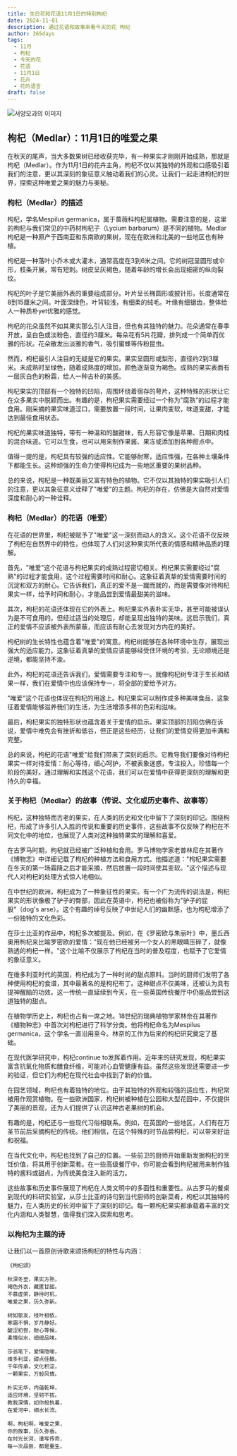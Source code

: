 ```yaml
---
title: 生日花和花语11月1日的特别枸杞
date: 2024-11-01
description: 通过花语和故事来看今天的花 枸杞
author: 365days
tags:
  - 11月
  - 枸杞
  - 今天的花
  - 花语
  - 11月1日
  - 花卉
  - 花的语言
draft: false
---
```



![서양모과의 이미지](https://cdn.pixabay.com/photo/2018/10/02/07/36/medlar-3718103_1280.jpg#center)


## 枸杞（Medlar）：11月1日的唯爱之果

在秋天的尾声，当大多数果树已经收获完毕，有一种果实才刚刚开始成熟，那就是枸杞（Medlar）。作为11月1日的花卉主角，枸杞不仅以其独特的外观和口感吸引着我们的注意，更以其深刻的象征意义触动着我们的心灵。让我们一起走进枸杞的世界，探索这种唯爱之果的魅力与奥秘。

### 枸杞（Medlar）的描述

枸杞，学名Mespilus germanica，属于蔷薇科枸杞属植物。需要注意的是，这里的枸杞与我们常见的中药材枸杞子（Lycium barbarum）是不同的植物。Medlar枸杞是一种原产于西南亚和东南欧的果树，现在在欧洲和北美的一些地区也有种植。

枸杞是一种落叶小乔木或大灌木，通常高度在3到6米之间。它的树冠呈圆形或伞形，枝条开展，常有短刺。树皮呈灰褐色，随着年龄的增长会出现细密的纵向裂纹。

枸杞的叶子是它美丽外表的重要组成部分。叶片呈长椭圆形或披针形，长度通常在8到15厘米之间。叶面深绿色，叶背较浅，有细柔的绒毛。叶缘有细锯齿，整体给人一种质朴yet优雅的感觉。

枸杞的花朵虽然不如其果实那么引人注目，但也有其独特的魅力。花朵通常在春季开放，呈白色或淡粉色，直径约3厘米。每朵花有5片花瓣，排列成一个简单而优雅的形状。花朵散发出淡雅的香气，吸引蜜蜂等传粉昆虫。

然而，枸杞最引人注目的无疑是它的果实。果实呈圆形或梨形，直径约2到3厘米。未成熟时呈绿色，随着成熟度的增加，颜色逐渐变为褐色。成熟的果实表面有一层灰白色的粉霜，给人一种古朴的美感。

枸杞果实的顶部有一个独特的凹陷，周围环绕着宿存的萼片，这种特殊的形状让它在众多果实中脱颖而出。有趣的是，枸杞果实需要经过一个称为"腐熟"的过程才能食用。刚采摘的果实味道涩口，需要放置一段时间，让果肉变软，味道变甜，才能达到最佳食用状态。

枸杞的果实味道独特，带有一种温和的酸甜味，有人形容它像是苹果、日期和肉桂的混合味道。它可以生食，也可以用来制作果酱、果冻或添加到各种甜点中。

值得一提的是，枸杞具有较强的适应性。它能够耐寒，适应性强，在各种土壤条件下都能生长。这种顽强的生命力使得枸杞成为一些地区重要的果树品种。

总的来说，枸杞是一种既美丽又富有特色的植物。它不仅以其独特的果实吸引人们的注意，更以其象征意义诠释了"唯爱"的主题。枸杞的存在，仿佛是大自然对爱情深度和耐心的一种诠释。

### 枸杞（Medlar）的花语（唯爱）

在花语的世界里，枸杞被赋予了"唯爱"这一深刻而动人的含义。这个花语不仅反映了枸杞在自然界中的特性，也体现了人们对这种果实所代表的情感和精神品质的理解。

首先，"唯爱"这个花语与枸杞果实的成熟过程密切相关。枸杞果实需要经过"腐熟"的过程才能食用，这个过程需要时间和耐心。这象征着真挚的爱情需要时间的沉淀和双方的耐心。它告诉我们，真正的爱不是一蹴而就的，而是需要像对待枸杞果实一样，给予时间和耐心，才能品尝到爱情最甜美的滋味。

其次，枸杞的花语还体现在它的外表上。枸杞果实外表朴实无华，甚至可能被误认为是不可食用的。但经过适当的处理后，却能呈现出独特的美味。这启示我们，真正的爱情不应该被外表所蒙蔽，而应该有耐心去发现对方内在的美好。

枸杞树的生长特性也蕴含着"唯爱"的寓意。枸杞树能够在各种环境中生存，展现出强大的适应能力。这象征着真挚的爱情应该能够经受住环境的考验，无论顺境还是逆境，都能坚持不渝。

此外，枸杞的花语还告诉我们，爱情需要专注和专一。就像枸杞树专注于生长和结果一样，我们在爱情中也应该保持专一，将全部的爱给予对方。

"唯爱"这个花语也体现在枸杞的用途上。枸杞果实可以制作成多种美味食品，这象征着爱情能够滋养我们的生活，为生活增添多样的色彩和滋味。

最后，枸杞果实的独特形状也蕴含着关于爱情的启示。果实顶部的凹陷仿佛在诉说，爱情中难免会有挫折和低谷，但正是这些经历，让我们的爱情变得更加丰满和完整。

总的来说，枸杞的花语"唯爱"给我们带来了深刻的启示。它教导我们要像对待枸杞果实一样对待爱情：耐心等待，细心呵护，不被表象迷惑，专注投入，珍惜每一个阶段的美好。通过理解和实践这个花语，我们可以在爱情中获得更深刻的理解和更持久的幸福。

### 关于枸杞（Medlar）的故事（传说、文化或历史事件、故事等）

枸杞，这种独特而古老的果实，在人类的历史和文化中留下了深刻的印记。围绕枸杞，形成了许多引人入胜的传说和重要的历史事件，这些故事不仅反映了枸杞在不同文化中的地位，也展现了人类对这种独特果实的理解和喜爱。

在古罗马时期，枸杞就已经被广泛种植和食用。罗马博物学家老普林尼在其著作《博物志》中详细记载了枸杞的种植方法和食用方式。他描述道："枸杞果实需要在冬天的第一场霜降之后才能采摘，然后放置一段时间使其变软。"这个描述与现代人对枸杞的处理方式惊人地相似。

在中世纪的欧洲，枸杞成为了一种象征性的果实。有一个广为流传的说法是，枸杞果实的形状像极了驴子的臀部，因此在英语中，枸杞也被俗称为"驴子的屁股"（dog's arse）。这个有趣的绰号反映了中世纪人们的幽默感，也为枸杞增添了一份独特的文化色彩。

在莎士比亚的作品中，枸杞多次被提及。例如，在《罗密欧与朱丽叶》中，墨丘西奥用枸杞来比喻罗密欧的爱情："现在他已经被另一个女人的黑眼睛压碎了，就像熟透的枸杞一样。"这个比喻不仅展示了枸杞在当时的普及程度，也赋予了它爱情的象征意义。

在维多利亚时代的英国，枸杞成为了一种时尚的甜点原料。当时的厨师们发明了各种使用枸杞的食谱，其中最著名的是枸杞布丁。这种甜点不仅美味，还被认为具有提神醒脑的功效。这一传统一直延续到今天，在一些英国传统餐厅中仍能品尝到这道独特的甜点。

在植物学历史上，枸杞也占有一席之地。18世纪的瑞典植物学家林奈在其著作《植物种志》中首次对枸杞进行了科学分类。他将枸杞命名为Mespilus germanica，这个学名一直沿用至今。林奈的工作为后来的枸杞研究奠定了基础。

在现代医学研究中，枸杞continue to发挥着作用。近年来的研究发现，枸杞果实富含抗氧化物质和膳食纤维，可能对心血管健康有益。虽然这些发现还需要进一步的验证，但它们为枸杞在现代社会中找到了新的价值。

在园艺领域，枸杞也有着独特的地位。由于其独特的外观和较强的适应性，枸杞常被用作观赏植物。在一些欧洲国家，枸杞树被种植在公园和大型花园中，不仅提供了美丽的景观，还为人们提供了认识这种古老果树的机会。

有趣的是，枸杞还与一些现代习俗相联系。例如，在英国的一些地区，人们有在万圣节前后采摘枸杞的传统。他们相信，在这个特殊的时节品尝枸杞，可以带来好运和祝福。

在当代文化中，枸杞也找到了自己的位置。一些前卫的厨师开始重新发掘枸杞的烹饪价值，将其用于创新菜肴。在一些高级餐厅中，你可能会看到枸杞被用来制作独特的酱料或甜点，为传统美食注入新的活力。

这些故事和历史事件展现了枸杞在人类文明中的多面性和重要性。从古罗马的餐桌到现代的科研实验室，从莎士比亚的诗句到当代厨师的创新菜肴，枸杞以其独特的魅力，在人类历史的长河中留下了深刻的印记。每一颗枸杞果实都承载着丰富的文化内涵和人类智慧，值得我们深入探索和思考。

### 以枸杞为主题的诗

让我们以一首原创诗歌来颂扬枸杞的特性与内涵：

    《枸杞颂》

    秋深冬至，果实方熟，
    褐色外衣，藏匿甘甜。
    不慕虚荣，静待时机，
    唯爱之果，历久弥新。

    树如挚友，枝叶相依，
    寒霜不惧，岁月静好。
    酸涩初尝，耐心等候，
    柔情似水，细细品味。

    莎翁笔下，爱情隐喻，
    维多利亚，甜点佳酿。
    千年传承，文化积淀，
    一颗果实，万般风情。

    朴实无华，内蕴乾坤，
    适应环境，坚韧不拔。
    教我深情，如你般执着，
    在爱河中，细水长流。

    啊，枸杞啊，唯爱之果，
    你的故事，历久弥香。
    在时光长河，谱写传奇，
    每一次品尝，都是重生。